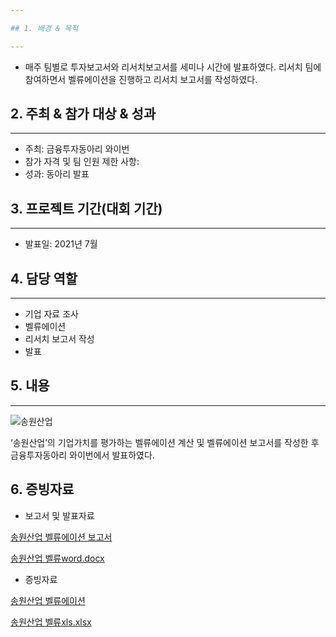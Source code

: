 ```yaml
---

## 1. 배경 & 목적

---
```


- 매주 팀별로 투자보고서와 리서치보고서를 세미나 시간에 발표하였다. 리서치 팀에 참여하면서 벨류에이션을 진행하고 리서치 보고서를 작성하였다.

## 2. 주최 & 참가 대상 & 성과

---

- 주최: 금융투자동아리 와이번
- 참가 자격 및 팀 인원 제한 사항:
- 성과: 동아리 발표

## 3. 프로젝트 기간(대회 기간)

---

- 발표일: 2021년 7월

## 4. 담당 역할

---

- 기업 자료 조사
- 벨류에이션
- 리서치 보고서 작성
- 발표

## 5. 내용

---
![송원산업](https://github.com/Gayeon6423/Project/assets/113704015/108e6221-431d-448e-9b20-f7e28f88dda0)

‘송원산업’의 기업가치를 평가하는 벨류에이션 계산 및 벨류에이션 보고서를 작성한 후 금융투자동아리 와이번에서 발표하였다.



## 6. 증빙자료

- 보고서 및 발표자료

[송원산업 벨류에이션 보고서](https://docs.google.com/document/d/1RbMAsADp5jIzjzi_mhynTveRAxdaq6zc/edit?usp=sharing&ouid=109060680601725630686&rtpof=true&sd=true)

[송원산업 벨류word.docx](https://s3-us-west-2.amazonaws.com/secure.notion-static.com/556941e5-255e-4242-b2dc-5f589ea83b12/%EC%86%A1%EC%9B%90%EC%82%B0%EC%97%85_%EB%B2%A8%EB%A5%98word.docx)

- 증빙자료

[송원산업 벨류에이션](https://docs.google.com/spreadsheets/d/1dTMVuD8ZN8L_iTMWCtLwuuFap2jpI3c2/edit?usp=sharing&ouid=109060680601725630686&rtpof=true&sd=true)

[송원산업 벨류xls.xlsx](https://s3-us-west-2.amazonaws.com/secure.notion-static.com/59831436-c6f0-494b-be74-9b351bb8d013/%EC%86%A1%EC%9B%90%EC%82%B0%EC%97%85_%EB%B2%A8%EB%A5%98xls.xlsx)
